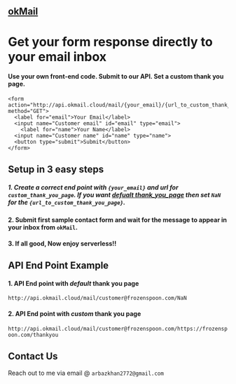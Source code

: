 ## [okMail](https://okmail.cloud)
# Get your form response directly to your email inbox
####  Use your own front-end code. Submit to our API. Set a custom thank you page. 

```
<form action="http://api.okmail.cloud/mail/{your_email}/{url_to_custom_thank_you_page}" method="GET">
  <label for="email">Your Email</label>
  <input name="Customer email" id="email" type="email">
	<label for="name">Your Name</label>
  <input name="Customer name" id="name" type="name">
  <button type="submit">Submit</button>
</form>
```

## Setup in 3 easy steps
##### 1. Create a correct end point with `{your_email}` and url for `custom_thank_you_page`. If you want [defualt thank_you_page](http://) then set `NaN` for the `{url_to_custom_thank_you_page}`.

#### 2. Submit first sample contact form and wait for the message to appear in your inbox from `okMail`.
#### 3. If all good, Now enjoy serverless!! 
## API End Point Example
#### 1. API End point with *default* thank you page
`http://api.okmail.cloud/mail/customer@frozenspoon.com/NaN`
#### 2. API End point with *custom* thank you page
`http://api.okmail.cloud/mail/customer@frozenspoon.com/https://frozenspoon.com/thankyou`

## Contact Us
Reach out to me via email @ `arbazkhan2772@gmail.com`
